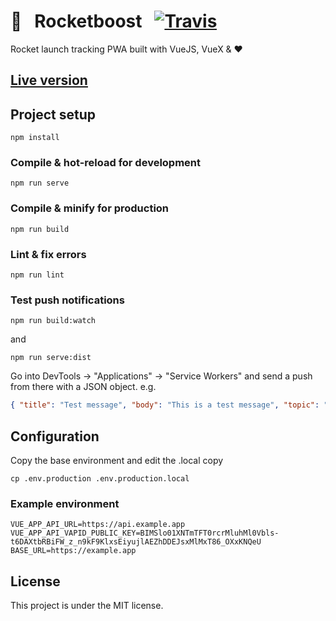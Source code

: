 # 🚀 &nbsp; Rocketboost &nbsp; [![Travis](https://img.shields.io/travis/kalkih/rocketboost.svg?style=flat-square)](https://travis-ci.org/kalkih/rocketboost)

Rocket launch tracking PWA built with VueJS, VueX & ❤️

## [Live version](https://rocket.karls.app)

## Project setup

```
npm install
```

### Compile & hot-reload for development

```
npm run serve
```

### Compile & minify for production

```
npm run build
```

### Lint & fix errors

```
npm run lint
```

### Test push notifications

```
npm run build:watch
```

and

```
npm run serve:dist
```

Go into DevTools -> "Applications" -> "Service Workers" and send a push from there with a JSON object. e.g.

```json
{ "title": "Test message", "body": "This is a test message", "topic": "launch", "id": "2068" }
```

## Configuration

Copy the base environment and edit the .local copy

```
cp .env.production .env.production.local
```

### Example environment

```env
VUE_APP_API_URL=https://api.example.app
VUE_APP_API_VAPID_PUBLIC_KEY=BIMSlo01XNTmTFT0rcrMluhMl0Vbls-t6DAXtbRBiFW_z_n9kF9KlxsEiyujlAEZhDDEJsxMlMxT86_OXxKNQeU
BASE_URL=https://example.app
```

## License

This project is under the MIT license.
